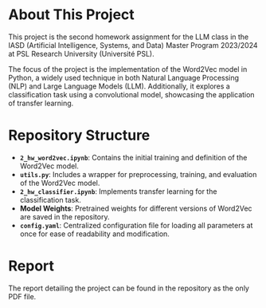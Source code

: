 # About This Project

This project is the second homework assignment for the LLM class in the IASD (Artificial Intelligence, Systems, and Data) Master Program 2023/2024 at PSL Research University (Université PSL).

The focus of the project is the implementation of the Word2Vec model in Python, a widely used technique in both Natural Language Processing (NLP) and Large Language Models (LLM). Additionally, it explores a classification task using a convolutional model, showcasing the application of transfer learning.

# Repository Structure

- **`2_hw_word2vec.ipynb`**: Contains the initial training and definition of the Word2Vec model.
- **`utils.py`**: Includes a wrapper for preprocessing, training, and evaluation of the Word2Vec model.
- **`2_hw_classifier.ipynb`**: Implements transfer learning for the classification task.
- **Model Weights**: Pretrained weights for different versions of Word2Vec are saved in the repository.
- **`config.yaml`**: Centralized configuration file for loading all parameters at once for ease of readability and modification.

# Report

The report detailing the project can be found in the repository as the only PDF file.

